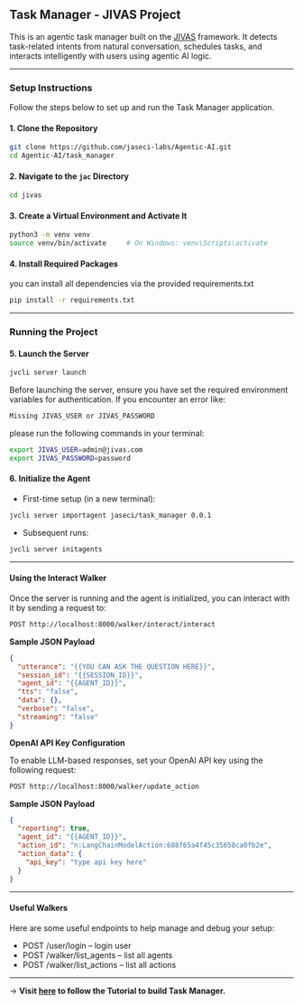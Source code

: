 ## Task Manager - JIVAS Project

This is an agentic task manager built on the [JIVAS](https://github.com/TrueSelph/jivas) framework. It detects task-related intents from natural conversation, schedules tasks, and interacts intelligently with users using agentic AI logic.

---

### Setup Instructions

Follow the steps below to set up and run the Task Manager application.

#### 1. Clone the Repository

```bash
git clone https://github.com/jaseci-labs/Agentic-AI.git
cd Agentic-AI/task_manager
```

#### 2. Navigate to the `jac` Directory

```bash
cd jivas
```

#### 3. Create a Virtual Environment and Activate It

```bash
python3 -m venv venv
source venv/bin/activate     # On Windows: venv\Scripts\activate
```

#### 4. Install Required Packages

you can install all dependencies via the provided requirements.txt

```bash
pip install -r requirements.txt
```

---

### Running the Project

#### 5. Launch the Server

```bash
jvcli server launch
```

Before launching the server, ensure you have set the required environment variables for authentication. If you encounter an error like:

```bash
Missing JIVAS_USER or JIVAS_PASSWORD
```

please run the following commands in your terminal:

```bash
export JIVAS_USER=admin@jivas.com
export JIVAS_PASSWORD=password
```

#### 6. Initialize the Agent

- First-time setup (in a new terminal):

```bash
jvcli server importagent jaseci/task_manager 0.0.1
```

- Subsequent runs:

```bash
jvcli server initagents
```

---

#### Using the Interact Walker

Once the server is running and the agent is initialized, you can interact with it by sending a request to:

```bash
POST http://localhost:8000/walker/interact/interact
```

**Sample JSON Payload**

```json
{
  "utterance": "{{YOU CAN ASK THE QUESTION HERE}}",
  "session_id": "{{SESSION_ID}}",
  "agent_id": "{{AGENT_ID}}",
  "tts": "false",
  "data": {},
  "verbose": "false",
  "streaming": "false"
}
```

**OpenAI API Key Configuration**

To enable LLM-based responses, set your OpenAI API key using the following request:

```bash
POST http://localhost:8000/walker/update_action
```

**Sample JSON Payload**

```json
{
  "reporting": true,
  "agent_id": "{{AGENT_ID}}",
  "action_id": "n:LangChainModelAction:688f65a4f45c35658ca0fb2e",
  "action_data": {
    "api_key": "type api key here"
  }
}
```

---

#### Useful Walkers

Here are some useful endpoints to help manage and debug your setup:

- POST /user/login – login user
- POST /walker/list_agents – list all agents
- POST /walker/list_actions – list all actions

---

-> **Visit [here](docs/README.md) to follow the Tutorial to build Task Manager.**